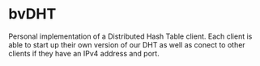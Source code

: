 # bvDHT
Personal implementation of a Distributed Hash Table client. Each client is able to start up their own version of our DHT as well as conect to other clients if they have an IPv4 address and port.
